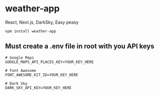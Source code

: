 # weather-app
React, Next.js, DarkSky, Easy peasy

```npm install weather-app```

## Must create a .env file in root with you API keys

```
# Google Maps
GOOGLE_MAPS_API_PLACES_KEY=YOUR_KEY_HERE

# Font Awesome
FONT_AWESOME_KIT_ID=YOUR_KEY_HERE

# Dark Sky
DARK_SKY_API_KEY=YOUR_KEY_HERE
```
